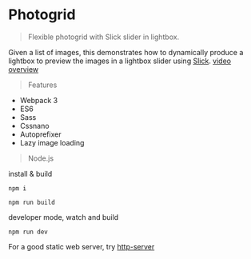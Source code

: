# Photogrid

> Flexible photogrid with Slick slider in lightbox.

Given a list of images, this demonstrates how to dynamically produce a lightbox to preview the images in a lightbox slider using [Slick](https://github.com/kenwheeler/slick). [video overview](https://www.youtube.com/watch?v=x1Lr9OdxL64)

> Features

* Webpack 3
* ES6
* Sass
* Cssnano
* Autoprefixer
* Lazy image loading


> Node.js

install & build
```
npm i

npm run build
```

developer mode, watch and build
```
npm run dev
```

For a good static web server, try [http-server](https://www.npmjs.com/package/http-server)